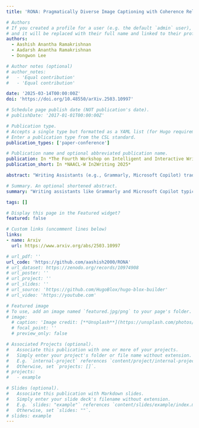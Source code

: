 ```yaml
---
title: 'RONA: Pragmatically Diverse Image Captioning with Coherence Relations'

# Authors
# If you created a profile for a user (e.g. the default `admin` user), write the username (folder name) here
# and it will be replaced with their full name and linked to their profile.
authors:
  - Aashish Anantha Ramakrishnan
  - Aadarsh Anantha Ramakrishnan
  - Dongwon Lee

# Author notes (optional)
# author_notes:
#   - 'Equal contribution'
#   - 'Equal contribution'

date: '2025-03-14T00:00:00Z'
doi: 'https://doi.org/10.48550/arXiv.2503.10997'

# Schedule page publish date (NOT publication's date).
# publishDate: '2017-01-01T00:00:00Z'

# Publication type.
# Accepts a single type but formatted as a YAML list (for Hugo requirements).
# Enter a publication type from the CSL standard.
publication_types: ['paper-conference']

# Publication name and optional abbreviated publication name.
publication: In *The Fourth Workshop on Intelligent and Interactive Writing Assistants (In2Writing)*
publication_short: In *NAACL-W In2Writing 2025*

abstract: "Writing Assistants (e.g., Grammarly, Microsoft Copilot) traditionally generate diverse image captions by employingsyntactic and semantic variations to describe image components. However, human-written captions prioritize conveying a central message alongside visual descriptions using pragmatic cues. To enhance pragmatic diversity, it is essential to explore alternative ways of communicating these messages in conjunction with visual content. To address this challenge, we propose RONA, a novel prompting strategy for Multi-modal Large Language Models (MLLM) that leverages Coherence Relations as an axis for variation. We demonstrate that RONA generates captions with better overall diversity and ground-truth alignment, compared to MLLM baselines across multiple domains. Our code is available at: https://github.com/aashish2000/RONA"

# Summary. An optional shortened abstract.
summary: "Writing assistants like Grammarly and Microsoft Copilot typically generate diverse image captions through syntactic and semantic variation. In contrast, human-written captions rely on pragmatic cues to convey a central message. To better capture this pragmatic diversity, we introduce RONA, a prompting strategy for Multi-modal Large Language Models (MLLMs) that uses Coherence Relations as a variation axis. RONA produces more diverse and accurate captions than standard MLLM baselines across domains. Code: https://github.com/aashish2000/RONA"

tags: []

# Display this page in the Featured widget?
featured: false

# Custom links (uncomment lines below)
links:
- name: Arxiv
  url: https://www.arxiv.org/abs/2503.10997

# url_pdf: ''
url_code: 'https://github.com/aashish2000/RONA'
# url_dataset: https://zenodo.org/records/10974908
# url_poster: ''
# url_project: ''
# url_slides: ''
# url_source: 'https://github.com/HugoBlox/hugo-blox-builder'
# url_video: 'https://youtube.com'

# Featured image
# To use, add an image named `featured.jpg/png` to your page's folder.
# image:
  # caption: 'Image credit: [**Unsplash**](https://unsplash.com/photos/pLCdAaMFLTE)'
  # focal_point: ''
  # preview_only: false

# Associated Projects (optional).
#   Associate this publication with one or more of your projects.
#   Simply enter your project's folder or file name without extension.
#   E.g. `internal-project` references `content/project/internal-project/index.md`.
#   Otherwise, set `projects: []`.
# projects:
#   - example

# Slides (optional).
#   Associate this publication with Markdown slides.
#   Simply enter your slide deck's filename without extension.
#   E.g. `slides: "example"` references `content/slides/example/index.md`.
#   Otherwise, set `slides: ""`.
# slides: example
---
```

